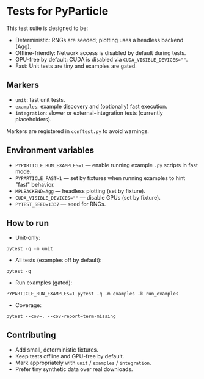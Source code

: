 # Tests for PyParticle

This test suite is designed to be:

- Deterministic: RNGs are seeded; plotting uses a headless backend (Agg).
- Offline-friendly: Network access is disabled by default during tests.
- GPU-free by default: CUDA is disabled via `CUDA_VISIBLE_DEVICES=""`.
- Fast: Unit tests are tiny and examples are gated.

## Markers

- `unit`: fast unit tests.
- `examples`: example discovery and (optionally) fast execution.
- `integration`: slower or external-integration tests (currently placeholders).

Markers are registered in `conftest.py` to avoid warnings.

## Environment variables

- `PYPARTICLE_RUN_EXAMPLES=1` — enable running example `.py` scripts in fast mode.
- `PYPARTICLE_FAST=1` — set by fixtures when running examples to hint "fast" behavior.
- `MPLBACKEND=Agg` — headless plotting (set by fixture).
- `CUDA_VISIBLE_DEVICES=""` — disable GPUs (set by fixture).
- `PYTEST_SEED=1337` — seed for RNGs.

## How to run

- Unit-only:

```
pytest -q -m unit
```

- All tests (examples off by default):

```
pytest -q
```

- Run examples (gated):

```
PYPARTICLE_RUN_EXAMPLES=1 pytest -q -m examples -k run_examples
```

- Coverage:

```
pytest --cov=. --cov-report=term-missing
```

## Contributing

- Add small, deterministic fixtures.
- Keep tests offline and GPU-free by default.
- Mark appropriately with `unit` / `examples` / `integration`.
- Prefer tiny synthetic data over real downloads.